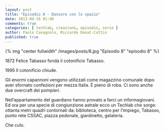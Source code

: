 ```yaml
---
layout: post
title: "Episodio 8 - Danzare con lo spazio"
date: 2013-04-16 01:48
comments: true
categories: [ techlab, creazione, episodio, serie ]
author: Paolo Cavagnolo, Riccardo Donat-Cattin
published: true
---
```


{% img "center fullwidth" /images/posts/8.jpg "Episodio 8" "episodio 8" %}

1872 Felice Tabasso fonda il cotonificio Tabasso.

1995 Il cotonificio chiude.

Gli enormi capannoni vengono utilizzati come magazzino comunale dopo aver sfornato confezioni per mezza Italia. È pieno di roba. Ci sono anche due overcraft dei pompieri.

Nell’appartamento del guardiano hanno provato a farci un informagiovani. Ed ora per una specie di congiunzione astrale ecco un Techlab che sorge: ottanta metri quadri contornati da: biblioteca, centro per l’impiego, Tabasso, punto rete CSSAC, piazza pedonale, giardinetto, gelateria.

Che culo. 

